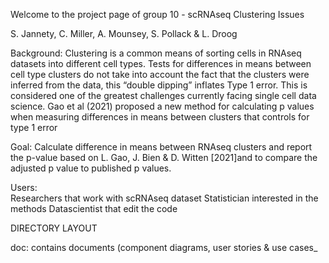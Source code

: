 Welcome to the project page of group 10 - scRNAseq Clustering Issues

S. Jannety, C. Miller, A. Mounsey, S. Pollack & L. Droog

Background: Clustering is a common means of sorting cells in RNAseq datasets into different cell types. Tests for differences in means between cell type clusters do not take into account the fact that the clusters were inferred from the data, this “double dipping” inflates Type 1 error. This is considered one of the greatest challenges currently facing single cell data science. Gao et al (2021) proposed a new method for calculating p values when measuring differences in means between clusters that controls for type 1 error

Goal: Calculate difference in means between RNAseq clusters and report the p-value based on L. Gao, J. Bien & D. Witten [2021]and to compare the adjusted p value to published p values.

Users:      
Researchers that work with scRNAseq dataset
Statistician interested in the methods
Datascientist that edit the code



DIRECTORY LAYOUT

doc: contains documents (component diagrams, user stories & use cases_

